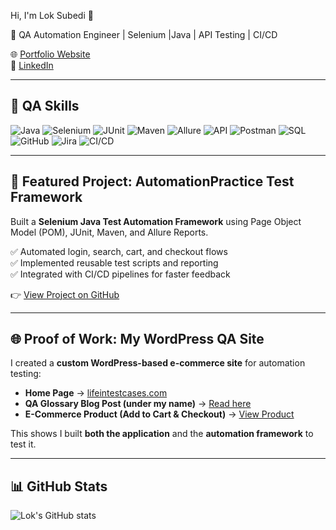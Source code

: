   Hi, I'm Lok Subedi 👋  

💼 QA Automation Engineer | Selenium |Java | API Testing | CI/CD  

🌐 [Portfolio Website](https://lifeintestcases.com)  
🔗 [LinkedIn](https://linkedin.com/in/lok-subedi-qaengineer)  

---

## 🚀 QA Skills
![Java](https://img.shields.io/badge/Java-17-blue)
![Selenium](https://img.shields.io/badge/Selenium-WebDriver-green)
![JUnit](https://img.shields.io/badge/JUnit-4-red)
![Maven](https://img.shields.io/badge/Maven-Build-orange)
![Allure](https://img.shields.io/badge/Reports-Allure-purple)
![API](https://img.shields.io/badge/API-Testing-yellow)
![Postman](https://img.shields.io/badge/Postman-API_Tool-orange)
![SQL](https://img.shields.io/badge/SQL-Database-blue)
![GitHub](https://img.shields.io/badge/GitHub-Version_Control-black)
![Jira](https://img.shields.io/badge/Jira-Agile_Tool-blue)
![CI/CD](https://img.shields.io/badge/CI/CD-Pipelines-lightgrey)

---

## 📌 Featured Project: AutomationPractice Test Framework
Built a **Selenium Java Test Automation Framework** using Page Object Model (POM), JUnit, Maven, and Allure Reports.  

✅ Automated login, search, cart, and checkout flows  
✅ Implemented reusable test scripts and reporting  
✅ Integrated with CI/CD pipelines for faster feedback  

👉 [View Project on GitHub](https://github.com/subedi86/AutomationPractice-TestFramework)  

---

## 🌐 Proof of Work: My WordPress QA Site
I created a **custom WordPress-based e-commerce site** for automation testing:  

- **Home Page** → [lifeintestcases.com](https://lifeintestcases.com/)  
- **QA Glossary Blog Post (under my name)** → [Read here](https://lifeintestcases.com/2025/09/02/qa-glossary-download/)  
- **E-Commerce Product (Add to Cart & Checkout)** → [View Product](https://lifeintestcases.com/product/agile-methodologies-infographic/)  

This shows I built **both the application** and the **automation framework** to test it.  

---

## 📊 GitHub Stats
![Lok's GitHub stats](https://github-readme-stats.vercel.app/api?username=subedi86&show_icons=true&theme=dark)
